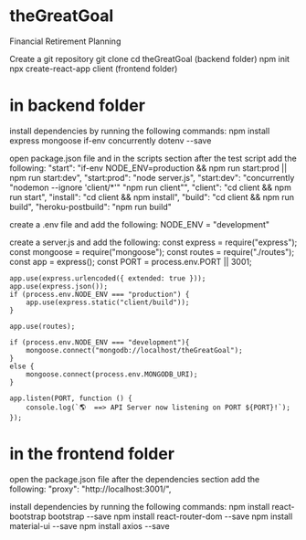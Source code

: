 # theGreatGoal
Financial Retirement Planning

Create a git repository
git clone
cd theGreatGoal (backend folder)
npm init
npx create-react-app client (frontend folder)

# in backend folder
install dependencies by running the following commands: 
    npm install express mongoose if-env concurrently dotenv --save

open package.json file and in the scripts section after the test script add the following:
    "start": "if-env NODE_ENV=production && npm run start:prod || npm run start:dev",
    "start:prod": "node server.js",
    "start:dev": "concurrently \"nodemon --ignore 'client/*'\" \"npm run client\"",
    "client": "cd client && npm run start",
    "install": "cd client && npm install",
    "build": "cd client && npm run build",
    "heroku-postbuild": "npm run build"

create a .env file and add the following:
    NODE_ENV = "development"

create a server.js and add the following:
    const express = require("express");
    const mongoose = require("mongoose");
    const routes = require("./routes");
    const app = express();
    const PORT = process.env.PORT || 3001;

    app.use(express.urlencoded({ extended: true }));
    app.use(express.json());
    if (process.env.NODE_ENV === "production") {
        app.use(express.static("client/build"));
    }

    app.use(routes);

    if (process.env.NODE_ENV === "development"){
        mongoose.connect("mongodb://localhost/theGreatGoal");
    }
    else {
        mongoose.connect(process.env.MONGODB_URI);    
    }

    app.listen(PORT, function () {
        console.log(`🌎  ==> API Server now listening on PORT ${PORT}!`);
    });

# in the frontend folder
open the package.json file after the dependencies section add the following:
    "proxy": "http://localhost:3001/",

install dependencies by running the following commands: 
    npm install react-bootstrap bootstrap --save
    npm install react-router-dom --save
    npm install material-ui --save
    npm install axios --save